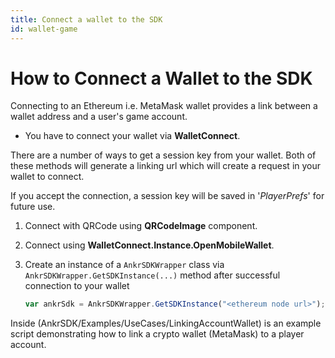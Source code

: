 ```yaml
---
title: Connect a wallet to the SDK
id: wallet-game
---
```


# How to Connect a Wallet to the SDK

Connecting to an Ethereum i.e. MetaMask wallet provides a link between a wallet address and a user's game account. 

* You have to connect your wallet via **WalletConnect**. 

There are a number of ways to get a session key from your wallet. Both of these methods will generate a linking url which will create a request in your wallet to connect. 

If you accept the connection, a session key will be saved in '*PlayerPrefs*' for future use.

1. Connect with QRCode using **QRCodeImage** component.
2. Connect using **WalletConnect.Instance.OpenMobileWallet**.
3. Create an instance of a ```AnkrSDKWrapper``` class via ```AnkrSDKWrapper.GetSDKInstance(...)``` method after successful connection to your wallet

    ```js
    var ankrSdk = AnkrSDKWrapper.GetSDKInstance("<ethereum node url>");
    ```

Inside (AnkrSDK/Examples/UseCases/LinkingAccountWallet) is an example script demonstrating how to link a crypto wallet (MetaMask) to a player account.